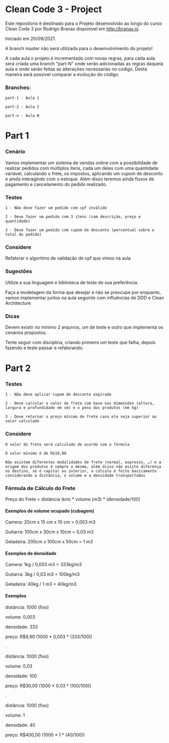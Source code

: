 # Clean Code 3 - Project

Este repositorio é destinado para o Projeto desenvolvido ao longo do curso Clean Code 3 por Rodrigo Branas disponivel em http://branas.io.

Iniciado em 20/09/2021.

A branch master não será utilizada para o desenvolvimento do projeto!

A cada aula o projeto é incrementado com novas regras, para cada aula será criada uma branch "part-N" onde serão adicionadas 
as regras daquela aula e onde serão feitas as alterações necessarias no codigo. Desta maneira será possivel comparar a evolução do código.

### Branches:
    part-1 - Aula 1
    
    part-2 - Aula 2
    
    part-n - Aula N





# Part 1

### Cenário

Vamos implementar um sistema de vendas online com a possibilidade de realizar pedidos com múltiplos itens, 
cada um deles com uma quantidade variável, calculando o frete, os impostos, aplicando um cupom de desconto e 
ainda interagindo com o estoque. Além disso teremos ainda fluxos de pagamento e cancelamento do pedido realizado.


### Testes
    1 - Não deve fazer um pedido com cpf inválido

    2 - Deve fazer um pedido com 3 itens (com descrição, preço e quantidade)

    3 - Deve fazer um pedido com cupom de desconto (percentual sobre o total do pedido)


### Considere
Refatorar o algoritmo de validação de cpf que vimos na aula


### Sugestões
Utilize a sua linguagem e biblioteca de teste de sua preferência.

Faça a modelagem da forma que desejar e não se preocupe por enquanto, vamos implementar juntos na aula seguinte 
com influências de DDD e Clean Architecture


### Dicas
Devem existir no mínimo 2 arquivos, um de teste e outro que implementa os cenários propostos.

Tente seguir com disciplina, criando primeiro um teste que falha, depois fazendo e teste passar e refatorando.





# Part 2

### Testes
    1 - Não deve aplicar cupom de desconto expirado
    
    2 - Deve calcular o valor do frete com base nas dimensões (altura, largura e profundidade em cm) e o peso dos produtos (em kg)
    
    3 - Deve retornar o preço mínimo de frete caso ele seja superior ao valor calculado


### Considere
    O valor do frete será calculado de acordo com a fórmula
    
    O valor mínimo é de R$10,00
    
    Não existem diferentes modalidades de frete (normal, expresso, …) e a origem dos produtos é sempre a mesma, além disso não existe diferença no destino, se é capital ou interior, o cálculo é feito basicamente considerando a distância, o volume e a densidade transportados


### Fórmula de Cálculo do Frete
Preço do Frete = distância (km) * volume (m3) * (densidade/100)


#### Exemplos de volume ocupado (cubagem)

Camera: 20cm x 15 cm x 10 cm = 0,003 m3

Guitarra: 100cm x 30cm x 10cm = 0,03 m3

Geladeira: 200cm x 100cm x 50cm = 1 m3


#### Exemplos de densidade

Camera: 1kg / 0,003 m3 = 333kg/m3

Guitarra: 3kg / 0,03 m3 = 100kg/m3

Geladeira: 40kg / 1 m3 = 40kg/m3


#### Exemplos

distância: 1000 (fixo)

volume: 0,003

densidade: 333

preço: R$9,90 (1000 * 0,003 * (333/100))

.

distância: 1000 (fixo)

volume: 0,03

densidade: 100

preço: R$30,00 (1000 * 0,03 * (100/100))

.

distância: 1000 (fixo)

volume: 1

densidade: 40

preço: R$400,00 (1000 * 1 * (40/100))
